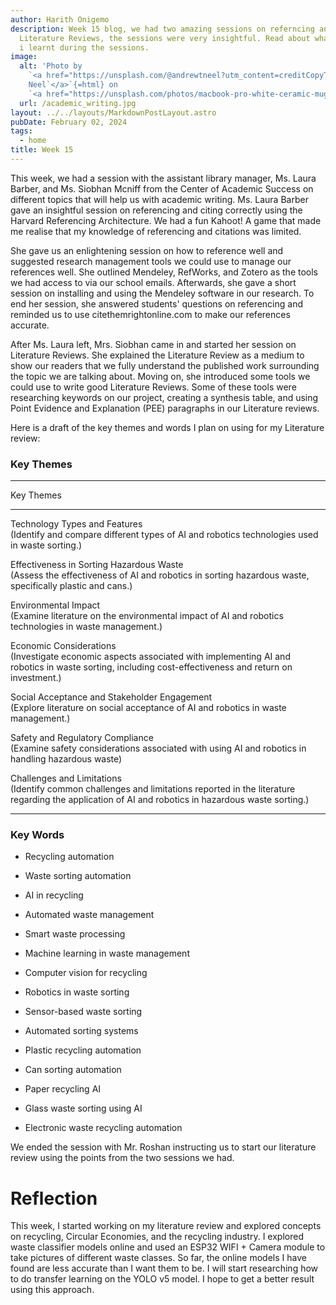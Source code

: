 ```yaml
---
author: Harith Onigemo
description: Week 15 blog, we had two amazing sessions on referncing and
  Literature Reviews, the sessions were very insightful. Read about what
  i learnt during the sessions.
image:
  alt: 'Photo by
    `<a href="https://unsplash.com/@andrewtneel?utm_content=creditCopyText&utm_medium=referral&utm_source=unsplash">`{=html}Andrew
    Neel`</a>`{=html} on
    `<a href="https://unsplash.com/photos/macbook-pro-white-ceramic-mugand-black-smartphone-on-table-cckf4TsHAuw?utm_content=creditCopyText&utm_medium=referral&utm_source=unsplash">`{=html}Unsplash`</a>`{=html}'
  url: /academic_writing.jpg
layout: ../../layouts/MarkdownPostLayout.astro
pubDate: February 02, 2024
tags:
  - home
title: Week 15
---
```


This week, we had a session with the assistant library manager, Ms.
Laura Barber, and Ms. Siobhan Mcniff from the Center of Academic Success
on different topics that will help us with academic writing. Ms. Laura
Barber gave an insightful session on referencing and citing correctly
using the Harvard Referencing Architecture. We had a fun Kahoot! A game
that made me realise that my knowledge of referencing and citations was
limited.

She gave us an enlightening session on how to reference well and
suggested research management tools we could use to manage our
references well. She outlined Mendeley, RefWorks, and Zotero as the
tools we had access to via our school emails. Afterwards, she gave a
short session on installing and using the Mendeley software in our
research. To end her session, she answered students\' questions on
referencing and reminded us to use citethemrightonline.com to make our
references accurate.

After Ms. Laura left, Mrs. Siobhan came in and started her session on
Literature Reviews. She explained the Literature Review as a medium to
show our readers that we fully understand the published work surrounding
the topic we are talking about. Moving on, she introduced some tools we
could use to write good Literature Reviews. Some of these tools were
researching keywords on our project, creating a synthesis table, and
using Point Evidence and Explanation (PEE) paragraphs in our Literature
reviews.

Here is a draft of the key themes and words I plan on using for my
Literature review:

### Key Themes

---

Key Themes

---

Technology Types and Features\
 (Identify and compare different types of AI and robotics technologies
used in waste sorting.)

Effectiveness in Sorting Hazardous Waste\
 (Assess the effectiveness of AI and robotics in sorting hazardous
waste, specifically plastic and cans.)

Environmental Impact\
 (Examine literature on the environmental impact of AI and robotics
technologies in waste management.)

Economic Considerations\
 (Investigate economic aspects associated with implementing AI and
robotics in waste sorting, including cost-effectiveness and return on
investment.)

Social Acceptance and Stakeholder Engagement\
 (Explore literature on social acceptance of AI and robotics in waste
management.)

Safety and Regulatory Compliance\
 (Examine safety considerations associated with using AI and robotics in
handling hazardous waste)

Challenges and Limitations\
 (Identify common challenges and limitations reported in the literature
regarding the application of AI and robotics in hazardous waste
sorting.)

---

### Key Words

- Recycling automation

- Waste sorting automation

- AI in recycling

- Automated waste management

- Smart waste processing

- Machine learning in waste management

- Computer vision for recycling

- Robotics in waste sorting

- Sensor-based waste sorting

- Automated sorting systems

- Plastic recycling automation

- Can sorting automation

- Paper recycling AI

- Glass waste sorting using AI

- Electronic waste recycling automation

We ended the session with Mr. Roshan instructing us to start our
literature review using the points from the two sessions we had.

# Reflection

This week, I started working on my literature review and explored
concepts on recycling, Circular Economies, and the recycling industry. I
explored waste classifier models online and used an ESP32 WIFI + Camera
module to take pictures of different waste classes. So far, the online
models I have found are less accurate than I want them to be. I will
start researching how to do transfer learning on the YOLO v5 model. I
hope to get a better result using this approach.
